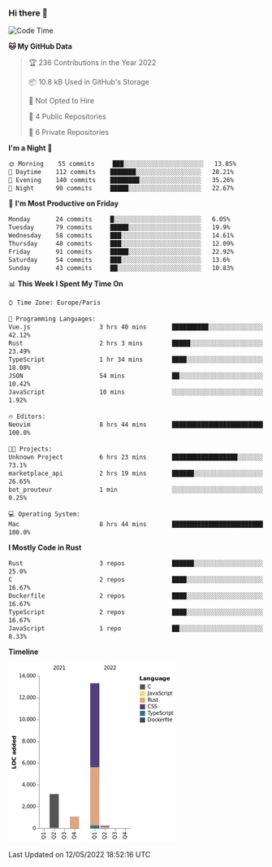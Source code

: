 ### Hi there 👋

<!--START_SECTION:waka-->
![Code Time](http://img.shields.io/badge/Code%20Time-0%20secs-blue)

**🐱 My GitHub Data** 

> 🏆 236 Contributions in the Year 2022
 > 
> 📦 10.8 kB Used in GitHub's Storage 
 > 
> 🚫 Not Opted to Hire
 > 
> 📜 4 Public Repositories 
 > 
> 🔑 6 Private Repositories  
 > 
**I'm a Night 🦉** 

```text
🌞 Morning    55 commits     ███░░░░░░░░░░░░░░░░░░░░░░   13.85% 
🌆 Daytime    112 commits    ███████░░░░░░░░░░░░░░░░░░   28.21% 
🌃 Evening    140 commits    ████████░░░░░░░░░░░░░░░░░   35.26% 
🌙 Night      90 commits     █████░░░░░░░░░░░░░░░░░░░░   22.67%

```
📅 **I'm Most Productive on Friday** 

```text
Monday       24 commits     █░░░░░░░░░░░░░░░░░░░░░░░░   6.05% 
Tuesday      79 commits     █████░░░░░░░░░░░░░░░░░░░░   19.9% 
Wednesday    58 commits     ███░░░░░░░░░░░░░░░░░░░░░░   14.61% 
Thursday     48 commits     ███░░░░░░░░░░░░░░░░░░░░░░   12.09% 
Friday       91 commits     █████░░░░░░░░░░░░░░░░░░░░   22.92% 
Saturday     54 commits     ███░░░░░░░░░░░░░░░░░░░░░░   13.6% 
Sunday       43 commits     ██░░░░░░░░░░░░░░░░░░░░░░░   10.83%

```


📊 **This Week I Spent My Time On** 

```text
⌚︎ Time Zone: Europe/Paris

💬 Programming Languages: 
Vue.js                   3 hrs 40 mins       ██████████░░░░░░░░░░░░░░░   42.12% 
Rust                     2 hrs 3 mins        █████░░░░░░░░░░░░░░░░░░░░   23.49% 
TypeScript               1 hr 34 mins        ████░░░░░░░░░░░░░░░░░░░░░   18.08% 
JSON                     54 mins             ██░░░░░░░░░░░░░░░░░░░░░░░   10.42% 
JavaScript               10 mins             ░░░░░░░░░░░░░░░░░░░░░░░░░   1.92%

🔥 Editors: 
Neovim                   8 hrs 44 mins       █████████████████████████   100.0%

🐱‍💻 Projects: 
Unknown Project          6 hrs 23 mins       ██████████████████░░░░░░░   73.1% 
marketplace_api          2 hrs 19 mins       ██████░░░░░░░░░░░░░░░░░░░   26.65% 
bot_prouteur             1 min               ░░░░░░░░░░░░░░░░░░░░░░░░░   0.25%

💻 Operating System: 
Mac                      8 hrs 44 mins       █████████████████████████   100.0%

```

**I Mostly Code in Rust** 

```text
Rust                     3 repos             ██████░░░░░░░░░░░░░░░░░░░   25.0% 
C                        2 repos             ████░░░░░░░░░░░░░░░░░░░░░   16.67% 
Dockerfile               2 repos             ████░░░░░░░░░░░░░░░░░░░░░   16.67% 
TypeScript               2 repos             ████░░░░░░░░░░░░░░░░░░░░░   16.67% 
JavaScript               1 repo              ██░░░░░░░░░░░░░░░░░░░░░░░   8.33%

```


**Timeline**

![Chart not found](https://raw.githubusercontent.com/nu-wa/nu-wa/main/charts/bar_graph.png) 


 Last Updated on 12/05/2022 18:52:16 UTC
<!--END_SECTION:waka-->

<!--
**nu-wa/nu-wa** is a ✨ _special_ ✨ repository because its `README.md` (this file) appears on your GitHub profile.

Here are some ideas to get you started:

- 🔭 I’m currently working on ...
- 🌱 I’m currently learning ...
- 👯 I’m looking to collaborate on ...
- 🤔 I’m looking for help with ...
- 💬 Ask me about ...
- 📫 How to reach me: ...
- 😄 Pronouns: ...
- ⚡ Fun fact: ...
-->
